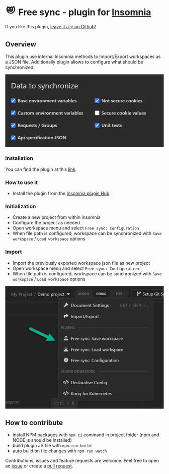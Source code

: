 ﻿# <img src="npm/content/free-sync-icon-boxed.svg" alt="icon" width="35" height="35" /> Free sync - plugin for [Insomnia](https://insomnia.rest/)

If you like this plugin, [leave it a :star: on Github!](https://github.com/NickRimmer/insomnia-plugin-free-sync)

## Overview

This plugin use internal Insomnia methods to Import/Export workspaces as a JSON file. Additionally plugin allows to
configure what should be synchronized.

![npm/content/readme-workspace-items.jpg](npm/content/readme-workspace-items.jpg)

### Installation

You can find the plugin at this [link](https://insomnia.rest/plugins/insomnia-plugin-free-sync).

### How to use it

- Install the plugin from the [Insomnia plugin Hub](https://insomnia.rest/plugins/insomnia-plugin-free-sync).

### Initialization
- Create a new project from within insomnia
- Configure the project as needed
- Open workspace menu and select `Free sync: Configuration`
- When file path is configured, workspace can be synchronized with `Save workspace` / `Load workspace` options

### Import
- Import the previously exported workspace json file as new project
- Open workspace menu and select `Free sync: Configuration`
- When file path is configured, workspace can be synchronized with `Save workspace` / `Load workspace` options

![npm/content/readme-workspace-actions.jpg](npm/content/readme-workspace-actions.jpg)

## How to contribute

- install NPM packages with `npm ci` command in project folder (npm and NODE.js should be installed)
- build plugin JS file with `npm run build`
- auto build on file changes with `npm run watch`

Contributions, issues and feature requests are welcome. Feel free to open
an [issue](https://github.com/NickRimmer/insomnia-plugin-free-sync/issues) or create
a [pull request](https://github.com/NickRimmer/insomnia-plugin-free-sync/pulls).
